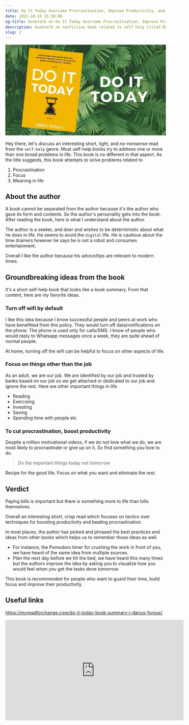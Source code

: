 ```yaml
---
title: Do It Today Overcome Procrastination, Improve Productivity, and Achieve More Meaningful Things By Darius Foroux
date: 2022-10-16 15:30:00
og-title: booktalk on Do It Today Overcome Procrastination, Improve Productivity, and Achieve More Meaningful Things By Darius Foroux
description: booktalk on nonfiction book related to self help titled Do It Today Overcome Procrastination, Improve Productivity, and Achieve More Meaningful Things By Darius Foroux.
slug: 2
---
```


![](./assets/book2.webp)

Hey there, let's discuss an interesting short, light, and no-nonsense read from the `self-help` genre. Most self-help books try to address one or more than one broad problems in life. This book is no different in that aspect. As the title suggests, this book attempts to solve problems related to 

1. Procrastination
2. Focus
3. Meaning in life

## About the author

A book cannot be separated from the author because it's the author who gave its form and contents. So the author's personality gets into the book. After reading the book, here is what I understand about the author.

The author is a seeker, and doer and wishes to be deterministic about what he does in life. He seems to avoid the `digital` life. He is cautious about the time drainers however he says he is not a robot and consumes entertainment.

Overall I like the author because his advice/tips are relevant to modern times.

## Groundbreaking ideas from the book

It's a short self-help book that looks like a book summary. From that content, here are my favorite ideas.

### Turn off wifi by default

I like this idea because I know successful people and peers at work who have benefitted from this policy. They would turn off data/notifications on the phone. The phone is used only for calls/SMS. I know of people who would reply to Whatsapp messages once a week, they are quite ahead of normal people.

At home, turning off the wifi can be helpful to focus on other aspects of life.


### Focus on things other than the job

As an adult, we are our job. We are identified by our job and trusted by banks based on our job so we get attached or dedicated to our job and ignore the rest. Here are other important things in life.

- Reading
- Exercising
- Investing
- Saving
- Spending time with people etc

### To cut procrastination, boost productivity

Despite a million motivational videos, if we do not love what we do, we are most likely to procrastinate or give up on it. So find something you love to do.

> Do the important things today not tomorrow

Recipe for the good life. Focus on what you want and eliminate the rest.

## Verdict

Paying bills is important but there is something more to life than bills themselves. 

Overall an interesting short, crisp read which focuses on tactics over techniques for boosting productivity and beating procrastination.

In most places, the author has picked and phrased the best practices and ideas from other books which helps us to remember those ideas as well. 

- For instance, the Pomodoro timer for crushing the work in front of you, we have heard of the same idea from multiple sources.
- Plan the next day before we hit the bed, we have heard this many times but the authors improve the idea by asking you to visualize how you would feel when you get the tasks done tomorrow.

This book is recommended for people who want to guard their time, build focus and improve their productivity.


## Useful links

<https://myreadforchange.com/do-it-today-book-summary-i-darius-foroux/>

<iframe width="560" height="315" src="https://www.youtube.com/embed/TieI0FanmdM" title="YouTube video player" frameborder="0" allow="accelerometer; autoplay; clipboard-write; encrypted-media; gyroscope; picture-in-picture" allowfullscreen></iframe>